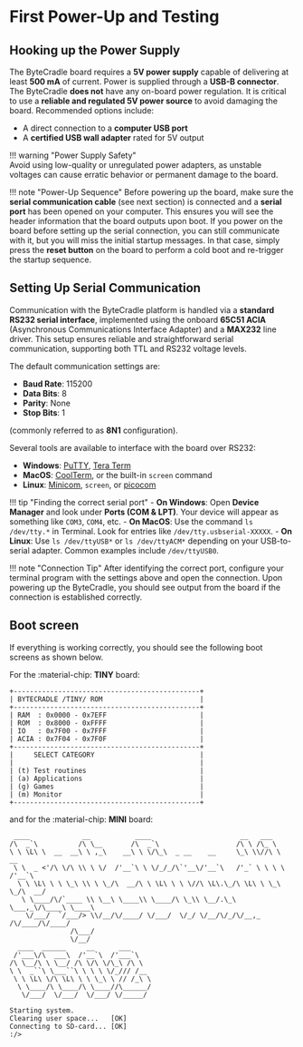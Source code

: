 # First Power-Up and Testing

## Hooking up the Power Supply

The ByteCradle board requires a **5V power supply** capable of delivering at
least **500 mA** of current. Power is supplied through a **USB-B connector**.
The ByteCradle **does not** have any on-board power regulation. It is critical
to use a **reliable and regulated 5V power source** to avoid damaging the board.
Recommended options include:
    
- A direct connection to a **computer USB port**
- A **certified USB wall adapter** rated for 5V output

!!! warning "Power Supply Safety"    
    Avoid using low-quality or unregulated power adapters, as unstable voltages can cause erratic behavior or permanent damage to the board.

!!! note "Power-Up Sequence"
    Before powering up the board, make sure the **serial communication cable** (see next section) is connected and a **serial port** has been opened on your computer. This ensures you will see the header information that the board outputs upon boot. If you power on the board before setting up the serial connection, you can still communicate with it, but you will miss the initial startup messages. In that case, simply press the **reset button** on the board to perform a cold boot and re-trigger the startup sequence.

## Setting Up Serial Communication

Communication with the ByteCradle platform is handled via a **standard RS232
serial interface**, implemented using the onboard **65C51 ACIA** (Asynchronous
Communications Interface Adapter) and a **MAX232** line driver. This setup
ensures reliable and straightforward serial communication, supporting both TTL
and RS232 voltage levels.

The default communication settings are:

- **Baud Rate**: 115200
- **Data Bits**: 8
- **Parity**: None
- **Stop Bits**: 1

(commonly referred to as **8N1** configuration).

Several tools are available to interface with the board over RS232:

- **Windows**: [PuTTY](https://www.putty.org/), [Tera
  Term](https://osdn.net/projects/ttssh2/)
- **MacOS**: [CoolTerm](https://freeware.the-meiers.org/), or the built-in
  `screen` command
- **Linux**: [Minicom](https://help.ubuntu.com/community/Minicom), `screen`, or
  [picocom](https://linux.die.net/man/1/picocom)

!!! tip "Finding the correct serial port" 
    - **On Windows**: Open **Device
      Manager** and look under **Ports (COM & LPT)**. Your device will appear as
      something like `COM3`, `COM4`, etc. 
    - **On MacOS**: Use the command `ls
    /dev/tty.*` in Terminal. Look for entries like `/dev/tty.usbserial-XXXXX`. 
    - **On Linux**: Use `ls /dev/ttyUSB*` or `ls /dev/ttyACM*` depending on your
      USB-to-serial adapter. Common examples include `/dev/ttyUSB0`.

!!! note "Connection Tip" 
    After identifying the correct port, configure your
    terminal program with the settings above and open the connection. Upon
    powering up the ByteCradle, you should see output from the board if the
    connection is established correctly.

## Boot screen

If everything is working correctly, you should see the following boot screens
as shown below.

For the :material-chip: **TINY** board:

```
+----------------------------------------------+
| BYTECRADLE /TINY/ ROM                        |
+----------------------------------------------+
| RAM  : 0x0000 - 0x7EFF                       |
| ROM  : 0x8000 - 0xFFFF                       |
| IO   : 0x7F00 - 0x7FFF                       |
| ACIA : 0x7F04 - 0x7F0F                       |
+----------------------------------------------+
|     SELECT CATEGORY                          |
|                                              |
| (t) Test routines                            |
| (a) Applications                             |
| (g) Games                                    |
| (m) Monitor                                  |
+----------------------------------------------+
```

and for the :material-chip: **MINI** board:

```
 ____             __           ____                      __   ___
/\  _`\          /\ \__       /\  _`\                   /\ \ /\_ \
\ \ \L\ \  __  __\ \ ,_\    __\ \ \/\_\  _ __    __     \_\ \\//\ \      __
 \ \  _ <'/\ \/\ \\ \ \/  /'__`\ \ \/_/_/\`'__\/'__`\   /'_` \ \ \ \   /'__`\
  \ \ \L\ \ \ \_\ \\ \ \_/\  __/\ \ \L\ \ \ \//\ \L\.\_/\ \L\ \ \_\ \_/\  __/
   \ \____/\/`____ \\ \__\ \____\\ \____/\ \_\\ \__/.\_\ \___,_\/\____\ \____\
    \/___/  `/___/> \\/__/\/____/ \/___/  \/_/ \/__/\/_/\/__,_ /\/____/\/____/
               /\___/
               \/__/
  ____  ______     __      ___
 /'___\/\  ___\  /'__`\  /'___`\
/\ \__/\ \ \__/ /\ \/\ \/\_\ /\ \
\ \  _``\ \___``\ \ \ \ \/_/// /__
 \ \ \L\ \/\ \L\ \ \ \_\ \ // /_\ \
  \ \____/\ \____/\ \____//\______/
   \/___/  \/___/  \/___/ \/_____/

Starting system.
Clearing user space...   [OK]
Connecting to SD-card... [OK]
:/>
```